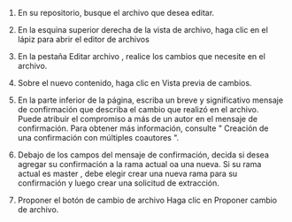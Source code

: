 1. En su repositorio, busque el archivo que desea editar.

2. En la esquina superior derecha de la vista de archivo, haga clic en el lápiz para abrir el editor de archivos

3. En la pestaña Editar archivo , realice los cambios que necesite en el archivo.

4. Sobre el nuevo contenido, haga clic en Vista previa de cambios.

5. En la parte inferior de la página, escriba un breve y significativo mensaje de confirmación que describa el cambio que realizó en el archivo. Puede atribuir el compromiso a más de un autor en el mensaje de confirmación. Para obtener más información, consulte " Creación de una confirmación con múltiples coautores ".

6. Debajo de los campos del mensaje de confirmación, decida si desea agregar su confirmación a la rama actual oa una nueva. Si su rama actual es master , debe elegir crear una nueva rama para su confirmación y luego crear una solicitud de extracción.

7. Proponer el botón de cambio de archivo Haga clic en Proponer cambio de archivo.
